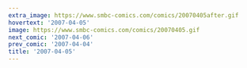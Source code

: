 ```yaml
---
extra_image: https://www.smbc-comics.com/comics/20070405after.gif
hovertext: '2007-04-05'
image: https://www.smbc-comics.com/comics/20070405.gif
next_comic: '2007-04-06'
prev_comic: '2007-04-04'
title: '2007-04-05'
---
```


